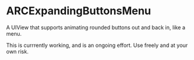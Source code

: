 # ARCExpandingButtonsMenu
A UIView that supports animating rounded buttons out and back in, like a menu.

This is currrently working, and is an ongoing effort. Use freely and at your own risk. 
